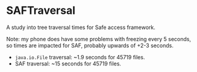 # SAFTraversal

A study into tree traversal times for Safe access framework.

Note: my phone does have some problems with freezing every 5 seconds, so times are impacted for SAF, probably upwards of +2-3 seconds.

* `java.io.File` traversal: ~1.9 seconds for 45719 files.
* SAF traversal: ~15 seconds for 45719 files.
